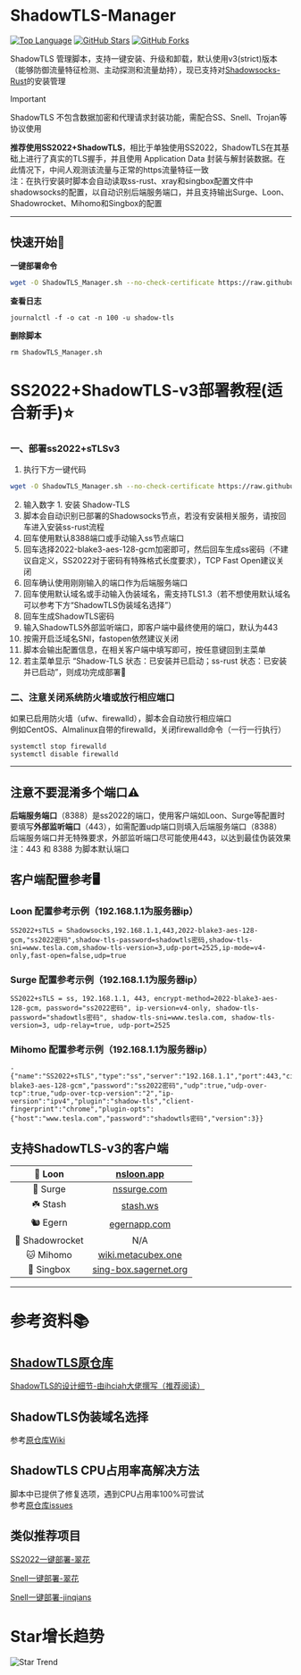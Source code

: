 # ShadowTLS-Manager

[![Top Language](https://img.shields.io/github/languages/top/Kismet0123/ShadowTLS-Manager.svg)](https://github.com/Kismet0123/ShadowTLS-Manager) [![GitHub Stars](https://img.shields.io/github/stars/Kismet0123/ShadowTLS-Manager.svg?style=social)](https://github.com/Kismet0123/ShadowTLS-Manager) [![GitHub Forks](https://img.shields.io/github/forks/Kismet0123/ShadowTLS-Manager.svg?style=social)](https://github.com/Kismet0123/ShadowTLS-Manager)

ShadowTLS 管理脚本，支持一键安装、升级和卸载，默认使用v3(strict)版本（能够防御流量特征检测、主动探测和流量劫持），现已支持对[Shadowsocks-Rust](https://github.com/shadowsocks/shadowsocks-rust)的安装管理

> [!IMPORTANT]
> ShadowTLS 不包含数据加密和代理请求封装功能，需配合SS、Snell、Trojan等协议使用

**推荐使用SS2022+ShadowTLS**，相比于单独使用SS2022，ShadowTLS在其基础上进行了真实的TLS握手，并且使用 Application Data 封装与解封装数据。在此情况下，中间人观测该流量与正常的https流量特征一致  
注：在执行安装时脚本会自动读取ss-rust、xray和singbox配置文件中shadowsocks的配置，以自动识别后端服务端口，并且支持输出Surge、Loon、Shadowrocket、Mihomo和Singbox的配置

---

## 快速开始📃

**一键部署命令**

```bash
wget -O ShadowTLS_Manager.sh --no-check-certificate https://raw.githubusercontent.com/moonfogs/ShadowTLS-Manager/refs/heads/main/ShadowTLS_Manager.sh && chmod +x ShadowTLS_Manager.sh && ./ShadowTLS_Manager.sh
```

**查看日志**

```
journalctl -f -o cat -n 100 -u shadow-tls
```

**删除脚本**

```
rm ShadowTLS_Manager.sh
```


# SS2022+ShadowTLS-v3部署教程(适合新手)⭐️

### 一、部署ss2022+sTLSv3

1. 执行下方一键代码

```bash
wget -O ShadowTLS_Manager.sh --no-check-certificate https://raw.githubusercontent.com/moonfogs/ShadowTLS-Manager/refs/heads/main/ShadowTLS_Manager.sh && chmod +x ShadowTLS_Manager.sh && ./ShadowTLS_Manager.sh
```
2. 输入数字 1. 安装 Shadow-TLS
3. 脚本会自动识别已部署的Shadowsocks节点，若没有安装相关服务，请按回车进入安装ss-rust流程
4. 回车使用默认8388端口或手动输入ss节点端口
5. 回车选择2022-blake3-aes-128-gcm加密即可，然后回车生成ss密码（不建议自定义，SS2022对于密码有特殊格式长度要求），TCP Fast Open建议关闭
6. 回车确认使用刚刚输入的端口作为后端服务端口
7. 回车使用默认域名或手动输入伪装域名，需支持TLS1.3（若不想使用默认域名可以参考下方“ShadowTLS伪装域名选择”）
8. 回车生成ShadowTLS密码
9. 输入ShadowTLS外部监听端口，即客户端中最终使用的端口，默认为443
10. 按需开启泛域名SNI，fastopen依然建议关闭
11. 脚本会输出配置信息，在相关客户端中填写即可，按任意键回到主菜单
12. 若主菜单显示 “Shadow-TLS 状态：已安装并已启动；ss-rust 状态：已安装并已启动”，则成功完成部署🎉

### 二、注意关闭系统防火墙或放行相应端口

如果已启用防火墙（ufw、firewalld），脚本会自动放行相应端口  
例如CentOS、Almalinux自带的firewalld，关闭firewalld命令（一行一行执行）

```
systemctl stop firewalld
systemctl disable firewalld
```

---

## **注意不要混淆多个端口⚠️**

**后端服务端口**（8388）是ss2022的端口，使用客户端如Loon、Surge等配置时要填写**外部监听端口**（443），如需配置udp端口则填入后端服务端口（8388）  
后端服务端口并无特殊要求，外部监听端口尽可能使用443，以达到最佳伪装效果  
注：443 和 8388 为脚本默认端口

## 客户端配置参考🖥️

### Loon 配置参考示例（192.168.1.1为服务器ip）

```
SS2022+sTLS = Shadowsocks,192.168.1.1,443,2022-blake3-aes-128-gcm,"ss2022密码",shadow-tls-password=shadowtls密码,shadow-tls-sni=www.tesla.com,shadow-tls-version=3,udp-port=2525,ip-mode=v4-only,fast-open=false,udp=true
```

### Surge 配置参考示例（192.168.1.1为服务器ip）

```
SS2022+sTLS = ss, 192.168.1.1, 443, encrypt-method=2022-blake3-aes-128-gcm, password="ss2022密码", ip-version=v4-only, shadow-tls-password="shadowtls密码", shadow-tls-sni=www.tesla.com, shadow-tls-version=3, udp-relay=true, udp-port=2525
```

### Mihomo 配置参考示例（192.168.1.1为服务器ip）

```
- {"name":"SS2022+sTLS","type":"ss","server":"192.168.1.1","port":443,"cipher":"2022-blake3-aes-128-gcm","password":"ss2022密码","udp":true,"udp-over-tcp":true,"udp-over-tcp-version":"2","ip-version":"ipv4","plugin":"shadow-tls","client-fingerprint":"chrome","plugin-opts":{"host":"www.tesla.com","password":"shadowtls密码","version":3}}
```

## 支持ShadowTLS-v3的客户端

| 🎈 Loon      | [nsloon.app](https://nsloon.app/)                       |
|:------------:|:-------------------------------------------------------:|
| 🌊 Surge     | [nssurge.com](https://nssurge.com/)                    |
| ☘️ Stash    | [stash.ws](https://stash.ws/)                         |
| 🐿️ Egern   | [egernapp.com](https://egernapp.com/)                |
| 🚀 Shadowrocket | N/A                                            |
| 🐱 Mihomo   | [wiki.metacubex.one](https://wiki.metacubex.one/config/proxies/ss/) |
| 🎁 Singbox | [sing-box.sagernet.org](https://sing-box.sagernet.org/zh/configuration/inbound/shadowtls/) |

---

# 参考资料📚

## [ShadowTLS原仓库](https://github.com/ihciah/shadow-tls)

[ShadowTLS的设计细节-由ihciah大佬撰写（推荐阅读）](https://www.ihcblog.com/a-better-tls-obfs-proxy/)

## ShadowTLS伪装域名选择

参考[原仓库Wiki](https://github.com/ihciah/shadow-tls/wiki/V3-Protocol)

## ShadowTLS CPU占用率高解决方法

脚本中已提供了修复选项，遇到CPU占用率100%可尝试  
参考[原仓库issues](https://github.com/ihciah/shadow-tls/issues/109)

## 类似推荐项目

[SS2022一键部署-翠花](https://github.com/xOS/Shadowsocks-Rust)

[Snell一键部署-翠花](https://github.com/xOS/Snell)

[Snell一键部署-jinqians](https://github.com/jinqians/snell.sh)

# Star增长趋势

![Star Trend](https://starchart.cc/Kismet0123/ShadowTLS-Manager.svg )
